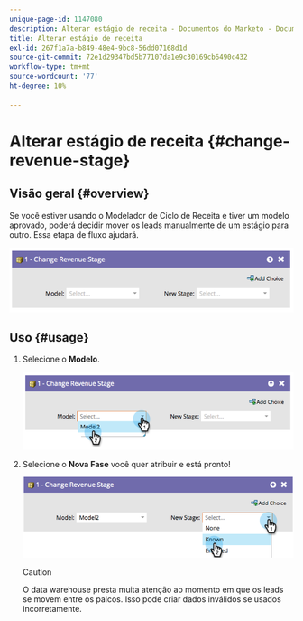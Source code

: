 ```yaml
---
unique-page-id: 1147080
description: Alterar estágio de receita - Documentos do Marketo - Documentação do produto
title: Alterar estágio de receita
exl-id: 267f1a7a-b849-48e4-9bc8-56dd07168d1d
source-git-commit: 72e1d29347bd5b77107da1e9c30169cb6490c432
workflow-type: tm+mt
source-wordcount: '77'
ht-degree: 10%

---
```


# Alterar estágio de receita {#change-revenue-stage}

## Visão geral {#overview}

Se você estiver usando o Modelador de Ciclo de Receita e tiver um modelo aprovado, poderá decidir mover os leads manualmente de um estágio para outro. Essa etapa de fluxo ajudará.

![](assets/image2014-9-22-17-3a4-3a59.png)

## Uso {#usage}

1. Selecione o **Modelo**.

   ![](assets/image2014-9-22-17-3a5-3a4.png)

1. Selecione o **Nova Fase** você quer atribuir e está pronto!

   ![](assets/image2014-9-22-17-5-8.png)

   >[!CAUTION]
   >
   >O data warehouse presta muita atenção ao momento em que os leads se movem entre os palcos. Isso pode criar dados inválidos se usados incorretamente.
